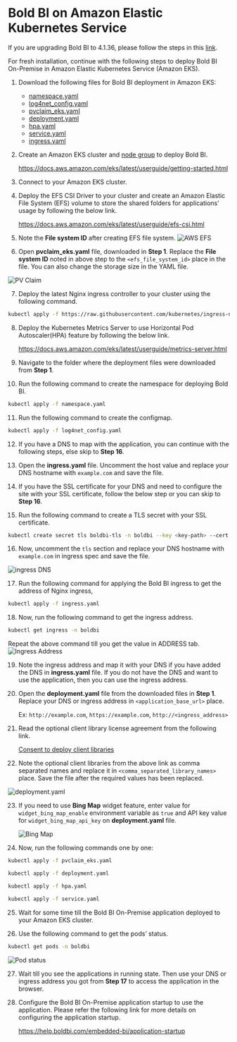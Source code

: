# Bold BI on Amazon Elastic Kubernetes Service
If you are upgrading Bold BI to 4.1.36, please follow the steps in this [link](upgrade.md).

For fresh installation, continue with the following steps to deploy Bold BI On-Premise in Amazon Elastic Kubernetes Service (Amazon EKS).

1. Download the following files for Bold BI deployment in Amazon EKS:

    * [namespace.yaml](https://raw.githubusercontent.com/boldbi/boldbi-kubernetes/v4.1.36/deploy/namespace.yaml)
	* [log4net_config.yaml](https://raw.githubusercontent.com/boldbi/boldbi-kubernetes/v4.1.36/deploy/log4net_config.yaml)
    * [pvclaim_eks.yaml](https://raw.githubusercontent.com/boldbi/boldbi-kubernetes/v4.1.36/deploy/pvclaim_eks.yaml)
    * [deployment.yaml](https://raw.githubusercontent.com/boldbi/boldbi-kubernetes/v4.1.36/deploy/deployment.yaml)
    * [hpa.yaml](https://raw.githubusercontent.com/boldbi/boldbi-kubernetes/v4.1.36/deploy/hpa.yaml)
    * [service.yaml](https://raw.githubusercontent.com/boldbi/boldbi-kubernetes/v4.1.36/deploy/service.yaml)
    * [ingress.yaml](https://raw.githubusercontent.com/boldbi/boldbi-kubernetes/v4.1.36/deploy/ingress.yaml)

2. Create an Amazon EKS cluster and [node group](https://docs.aws.amazon.com/eks/latest/userguide/eks-compute.html) to deploy Bold BI.

   https://docs.aws.amazon.com/eks/latest/userguide/getting-started.html 

3. Connect to your Amazon EKS cluster.

4. Deploy the EFS CSI Driver to your cluster and create an Amazon Elastic File System (EFS) volume to store the shared folders for applications’ usage by following the below link.

   https://docs.aws.amazon.com/eks/latest/userguide/efs-csi.html 

5. Note the **File system ID** after creating EFS file system.
![AWS EFS](images/aws-efs.png)

6. Open **pvclaim_eks.yaml** file, downloaded in **Step 1**. Replace the **File system ID** noted in above step to the `<efs_file_system_id>` place in the file. You can also change the storage size in the YAML file. 

![PV Claim](images/eks_pvclaim.png)

7. Deploy the latest Nginx ingress controller to your cluster using the following command.

```sh
kubectl apply -f https://raw.githubusercontent.com/kubernetes/ingress-nginx/controller-v0.41.2/deploy/static/provider/aws/deploy.yaml
```

8. Deploy the Kubernetes Metrics Server to use Horizontal Pod Autoscaler(HPA) feature by following the below link.

    https://docs.aws.amazon.com/eks/latest/userguide/metrics-server.html

9. Navigate to the folder where the deployment files were downloaded from **Step 1**.

10. Run the following command to create the namespace for deploying Bold BI.

```sh
kubectl apply -f namespace.yaml
```

11. Run the following command to create the configmap.

```sh
kubectl apply -f log4net_config.yaml
```

12. If you have a DNS to map with the application, you can continue with the following steps, else skip to **Step 16**. 

13. Open the **ingress.yaml** file. Uncomment the host value and replace your DNS hostname with `example.com` and save the file.

14. If you have the SSL certificate for your DNS and need to configure the site with your SSL certificate, follow the below step or you can skip to **Step 16**.

15. Run the following command to create a TLS secret with your SSL certificate.

```sh
kubectl create secret tls boldbi-tls -n boldbi --key <key-path> --cert <certificate-path>
```

16. Now, uncomment the `tls` section and replace your DNS hostname with `example.com` in ingress spec and save the file.

![ingress DNS](images/ingress_yaml.png)

17. Run the following command for applying the Bold BI ingress to get the address of Nginx ingress,

```sh
kubectl apply -f ingress.yaml
```

18.	Now, run the following command to get the ingress address.

```sh
kubectl get ingress -n boldbi
```
Repeat the above command till you get the value in ADDRESS tab.
![Ingress Address](images/ingress_address.png) 

19.	Note the ingress address and map it with your DNS if you have added the DNS in **ingress.yaml** file. If you do not have the DNS and want to use the application, then you can use the ingress address.

20. Open the **deployment.yaml** file from the downloaded files in **Step 1**. Replace your DNS or ingress address in `<application_base_url>` place.
    
    Ex: `http://example.com`, `https://example.com`, `http://<ingress_address>`

21. Read the optional client library license agreement from the following link.

    [Consent to deploy client libraries](../docs/consent-to-deploy-client-libraries.md)

22. Note the optional client libraries from the above link as comma separated names and replace it in `<comma_separated_library_names>` place. Save the file after the required values has been replaced.

![deployment.yaml](images/deployment_yaml.png) 

23. If you need to use **Bing Map** widget feature, enter value for `widget_bing_map_enable` environment variable as `true` and API key value for `widget_bing_map_api_key` on **deployment.yaml** file.

    ![Bing Map](images/bing_map_key.png) 

24.	Now, run the following commands one by one:

```sh
kubectl apply -f pvclaim_eks.yaml
```

```sh
kubectl apply -f deployment.yaml
```

```sh
kubectl apply -f hpa.yaml
```

```sh
kubectl apply -f service.yaml
```

25.	Wait for some time till the Bold BI On-Premise application deployed to your Amazon EKS cluster. 

26.	Use the following command to get the pods’ status.

```sh
kubectl get pods -n boldbi
```
![Pod status](images/pod_status.png) 

27. Wait till you see the applications in running state. Then use your DNS or ingress address you got from **Step 17** to access the application in the browser.

28.	Configure the Bold BI On-Premise application startup to use the application. Please refer the following link for more details on configuring the application startup.
    
    https://help.boldbi.com/embedded-bi/application-startup
